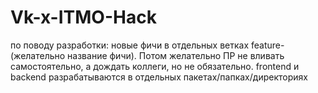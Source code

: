 # Vk-x-ITMO-Hack

по поводу разработки:
новые фичи в отдельных ветках feature-(желательно название фичи). Потом желательно ПР не вливать самостоятельно, а дождать коллеги, но не обязательно. 
frontend и backend разрабатываются в отдельных пакетах/папках/директориях

